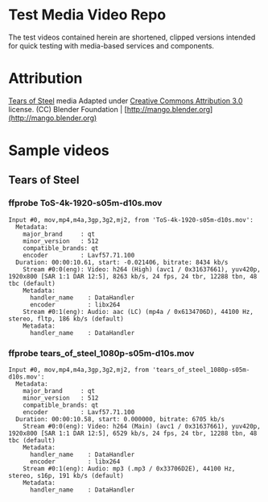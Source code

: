 # Test Media Video Repo

The test videos contained herein are shortened, clipped versions intended for quick testing with media-based services and components.

# Attribution

[Tears of Steel](http://mango.blender.org) media Adapted under [Creative Commons Attribution 3.0](https://creativecommons.org/licenses/by/3.0/) license. (CC) Blender Foundation | [http://mango.blender.org](http://mango.blender.org)

# Sample videos

## Tears of Steel

### ffprobe ToS-4k-1920-s05m-d10s.mov 

```
Input #0, mov,mp4,m4a,3gp,3g2,mj2, from 'ToS-4k-1920-s05m-d10s.mov':
  Metadata:
    major_brand     : qt  
    minor_version   : 512
    compatible_brands: qt  
    encoder         : Lavf57.71.100
  Duration: 00:00:10.61, start: -0.021406, bitrate: 8434 kb/s
    Stream #0:0(eng): Video: h264 (High) (avc1 / 0x31637661), yuv420p, 1920x800 [SAR 1:1 DAR 12:5], 8263 kb/s, 24 fps, 24 tbr, 12288 tbn, 48 tbc (default)
    Metadata:
      handler_name    : DataHandler
      encoder         : libx264
    Stream #0:1(eng): Audio: aac (LC) (mp4a / 0x6134706D), 44100 Hz, stereo, fltp, 186 kb/s (default)
    Metadata:
      handler_name    : DataHandler
```

### ffprobe tears_of_steel_1080p-s05m-d10s.mov 

```
Input #0, mov,mp4,m4a,3gp,3g2,mj2, from 'tears_of_steel_1080p-s05m-d10s.mov':
  Metadata:
    major_brand     : qt  
    minor_version   : 512
    compatible_brands: qt  
    encoder         : Lavf57.71.100
  Duration: 00:00:10.58, start: 0.000000, bitrate: 6705 kb/s
    Stream #0:0(eng): Video: h264 (Main) (avc1 / 0x31637661), yuv420p, 1920x800 [SAR 1:1 DAR 12:5], 6529 kb/s, 24 fps, 24 tbr, 12288 tbn, 48 tbc (default)
    Metadata:
      handler_name    : DataHandler
      encoder         : libx264
    Stream #0:1(eng): Audio: mp3 (.mp3 / 0x33706D2E), 44100 Hz, stereo, s16p, 191 kb/s (default)
    Metadata:
      handler_name    : DataHandler
```
